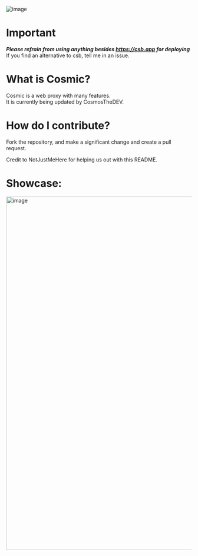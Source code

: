 

![image](https://github.com/CosmicProxy-DEV/Cosmic/assets/119009502/6da230da-c1c5-4d79-9f7d-297daa0958b9)

# Important 
***Please refrain from using anything besides https://csb.app for deploying***
<br>
If you find an alternative to csb, tell me in an issue.

# What is Cosmic? 

Cosmic is a web proxy with many features.
<br>
It is currently being updated by CosmosTheDEV.

# How do I contribute?
Fork the repository, and make a significant change and create a pull request.

Credit to NotJustMeHere for helping us out with this README.

# Showcase:

<img width="960" alt="image" src="https://github.com/CosmicProxy-DEV/Cosmic/assets/119009502/ece4faaa-64d3-46fa-991b-0f8c0d412d37">

